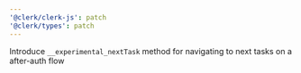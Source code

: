 ```yaml
---
'@clerk/clerk-js': patch
'@clerk/types': patch
---
```


Introduce `__experimental_nextTask` method for navigating to next tasks on a after-auth flow
